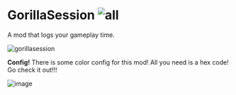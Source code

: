 # GorillaSession ![all](https://img.shields.io/github/downloads/elliotsilly/GorillaSession/total)
A mod that logs your gameplay time.

![gorillasession](https://github.com/user-attachments/assets/77786160-da13-4760-b817-e6636eb2608b)


**Config!**
There is some color config for this mod! All you need is a hex code! Go check it out!!!

![image](https://github.com/user-attachments/assets/dbc8b65c-abd3-4423-9ee2-3be4526c3a36)
